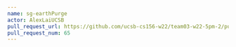 ```yaml
---
name: sg-earthPurge
actor: AlexLaiUCSB
pull_request_url: https://github.com/ucsb-cs156-w22/team03-w22-5pm-2/pull/65
pull_request_num: 65
---
```

